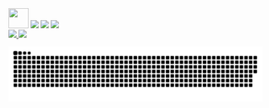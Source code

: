 <div>
<img loading="lazy" src="https://cdn.jsdelivr.net/gh/devicons/devicon/icons/git/git-original.svg" width="40" height="40"/>
<a href="https://www.instagram.com/lucasfilipim" target="_blank"><img loading="lazy" src="https://img.shields.io/badge/-Instagram-%23E4405F?style=for-the-badge&logo=instagram&logoColor=white" target="_blank"></a>
<a href = "lucaslaudenirfilipim@gmail.com"><img loading="lazy" src="https://img.shields.io/badge/Gmail-D14836?style=for-the-badge&logo=gmail&logoColor=white" target="_blank"></a>
<a href="www.linkedin.com/in/lucas-filipim-6976b1271" target="_blank"><img loading="lazy" src="https://img.shields.io/badge/-LinkedIn-%230077B5?style=for-the-badge&logo=linkedin&logoColor=white" target="_blank"></a>   
</div>

<div>
<a href="https://github.com/Lucas-Laudenir">
<img loading="lazy" height="180em" src="https://github-readme-stats.vercel.app/api/top-langs/?username=Lucas-Laudenir&layout=compact&langs_count=7&theme=dracula"/>
<img loading="lazy" height="180em" src="https://github-readme-stats.vercel.app/api?username=Lucas-Laudenir&show_icons=true&theme=dracula&include_all_commits=true"/>
</div>  

![Snake animation](https://github.com/Lucas-Laudenir/Lucas-Laudenir/blob/output/github-contribution-grid-snake.svg)
